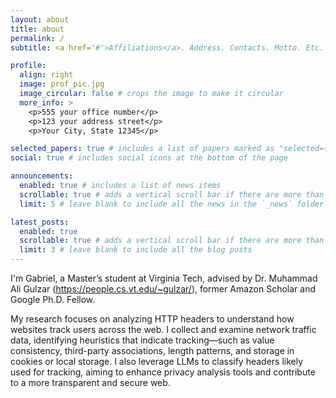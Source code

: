 ```yaml
---
layout: about
title: about
permalink: /
subtitle: <a href='#'>Affiliations</a>. Address. Contacts. Motto. Etc.

profile:
  align: right
  image: prof_pic.jpg
  image_circular: false # crops the image to make it circular
  more_info: >
    <p>555 your office number</p>
    <p>123 your address street</p>
    <p>Your City, State 12345</p>

selected_papers: true # includes a list of papers marked as "selected={true}"
social: true # includes social icons at the bottom of the page

announcements:
  enabled: true # includes a list of news items
  scrollable: true # adds a vertical scroll bar if there are more than 3 news items
  limit: 5 # leave blank to include all the news in the `_news` folder

latest_posts:
  enabled: true
  scrollable: true # adds a vertical scroll bar if there are more than 3 new posts items
  limit: 3 # leave blank to include all the blog posts
---
```


I'm Gabriel, a Master’s student at Virginia Tech, advised by Dr. Muhammad Ali Gulzar (https://people.cs.vt.edu/~gulzar/), former Amazon Scholar and Google Ph.D. Fellow.  

My research focuses on analyzing HTTP headers to understand how websites track users across the web. I collect and examine network traffic data, identifying heuristics that indicate tracking—such as value consistency, third-party associations, length patterns, and storage in cookies or local storage. I also leverage LLMs to classify headers likely used for tracking, aiming to enhance privacy analysis tools and contribute to a more transparent and secure web.  
